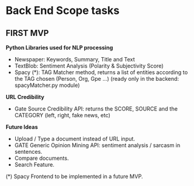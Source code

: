 # Back End Scope tasks

## FIRST MVP

**Python Libraries used for NLP processing**
- Newspaper: Keywords, Summary, Title and Text
- TextBlob: Sentiment Analysis (Polarity & Subjectivity Score)
- Spacy (*): TAG Matcher method, returns a list of entities according to the TAG chosen (Person, Org, Gpe ...)
             (ready only in the backend: spacyMatcher.py module)

**URL Credibility**
- Gate Source Credibility API: returns the SCORE, SOURCE and the CATEGORY (left, right, fake news, etc)


**Future Ideas**
* Upload / Type a document instead of URL input.
* GATE Generic Opinion Mining API: sentiment analysis / sarcasm in sentences.
* Compare documents.
* Search Feature.

(*) Spacy Frontend to be implemented in a future MVP.
